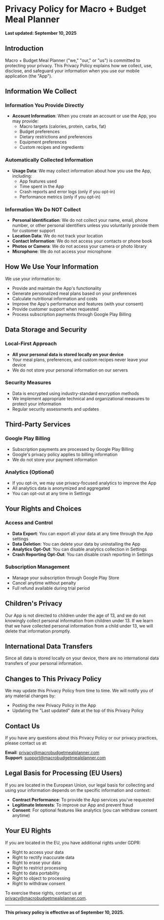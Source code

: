 # Privacy Policy for Macro + Budget Meal Planner

**Last updated: September 10, 2025**

## Introduction

Macro + Budget Meal Planner ("we," "our," or "us") is committed to protecting your privacy. This Privacy Policy explains how we collect, use, disclose, and safeguard your information when you use our mobile application (the "App").

## Information We Collect

### Information You Provide Directly
- **Account Information**: When you create an account or use the App, you may provide:
  - Macro targets (calories, protein, carbs, fat)
  - Budget preferences
  - Dietary restrictions and preferences
  - Equipment preferences
  - Custom recipes and ingredients

### Automatically Collected Information
- **Usage Data**: We may collect information about how you use the App, including:
  - App features used
  - Time spent in the App
  - Crash reports and error logs (only if you opt-in)
  - Performance metrics (only if you opt-in)

### Information We Do NOT Collect
- **Personal Identification**: We do not collect your name, email, phone number, or other personal identifiers unless you voluntarily provide them for customer support
- **Location Data**: We do not track your location
- **Contact Information**: We do not access your contacts or phone book
- **Photos or Camera**: We do not access your camera or photo library
- **Microphone**: We do not access your microphone

## How We Use Your Information

We use your information to:
- Provide and maintain the App's functionality
- Generate personalized meal plans based on your preferences
- Calculate nutritional information and costs
- Improve the App's performance and features (with your consent)
- Provide customer support when requested
- Process subscription payments through Google Play Billing

## Data Storage and Security

### Local-First Approach
- **All your personal data is stored locally on your device**
- Your meal plans, preferences, and custom recipes never leave your device
- We do not store your personal information on our servers

### Security Measures
- Data is encrypted using industry-standard encryption methods
- We implement appropriate technical and organizational measures to protect your information
- Regular security assessments and updates

## Third-Party Services

### Google Play Billing
- Subscription payments are processed by Google Play Billing
- Google's privacy policy applies to billing information
- We do not store your payment information

### Analytics (Optional)
- If you opt-in, we may use privacy-focused analytics to improve the App
- All analytics data is anonymized and aggregated
- You can opt-out at any time in Settings

## Your Rights and Choices

### Access and Control
- **Data Export**: You can export all your data at any time through the App settings
- **Data Deletion**: You can delete your data by uninstalling the App
- **Analytics Opt-Out**: You can disable analytics collection in Settings
- **Crash Reporting Opt-Out**: You can disable crash reporting in Settings

### Subscription Management
- Manage your subscription through Google Play Store
- Cancel anytime without penalty
- Full refund available during trial period

## Children's Privacy

Our App is not directed to children under the age of 13, and we do not knowingly collect personal information from children under 13. If we learn that we have collected personal information from a child under 13, we will delete that information promptly.

## International Data Transfers

Since all data is stored locally on your device, there are no international data transfers of your personal information.

## Changes to This Privacy Policy

We may update this Privacy Policy from time to time. We will notify you of any material changes by:
- Posting the new Privacy Policy in the App
- Updating the "Last updated" date at the top of this Privacy Policy

## Contact Us

If you have any questions about this Privacy Policy or our privacy practices, please contact us at:

**Email**: privacy@macrobudgetmealplanner.com  
**Support**: support@macrobudgetmealplanner.com

## Legal Basis for Processing (EU Users)

If you are located in the European Union, our legal basis for collecting and using your information depends on the specific information and context:

- **Contract Performance**: To provide the App services you've requested
- **Legitimate Interests**: To improve our App and prevent fraud
- **Consent**: For optional features like analytics (you can withdraw consent anytime)

## Your EU Rights

If you are located in the EU, you have additional rights under GDPR:
- Right to access your data
- Right to rectify inaccurate data
- Right to erase your data
- Right to restrict processing
- Right to data portability
- Right to object to processing
- Right to withdraw consent

To exercise these rights, contact us at privacy@macrobudgetmealplanner.com.

---

**This privacy policy is effective as of September 10, 2025.**
